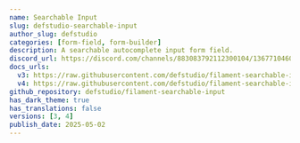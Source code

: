 ```yaml
---
name: Searchable Input
slug: defstudio-searchable-input
author_slug: defstudio
categories: [form-field, form-builder]
description: A searchable autocomplete input form field.
discord_url: https://discord.com/channels/883083792112300104/1367710460182532146
docs_urls:
  v3: https://raw.githubusercontent.com/defstudio/filament-searchable-input/refs/heads/v1.x/FILAMENT_README.md
  v4: https://raw.githubusercontent.com/defstudio/filament-searchable-input/refs/heads/main/FILAMENT_README.md
github_repository: defstudio/filament-searchable-input
has_dark_theme: true
has_translations: false
versions: [3, 4]
publish_date: 2025-05-02
---
```

